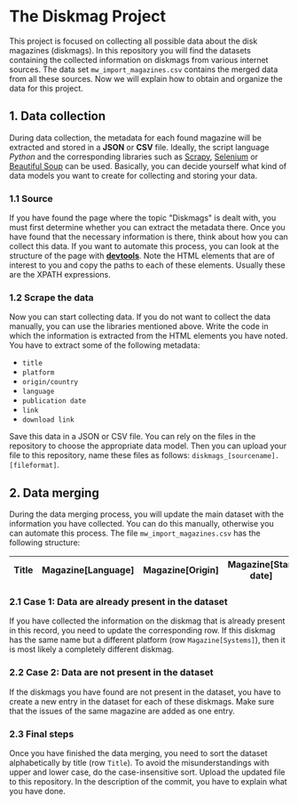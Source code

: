# The Diskmag Project

This project is focused on collecting all possible data about the disk magazines (diskmags).
In this repository you will find the datasets containing the collected information on diskmags from various internet sources. 
The data set `mw_import_magazines.csv` contains the merged data from all these sources. 
Now we will explain how to obtain and organize the data for this project.

## 1. Data collection

During data collection, the metadata for each found magazine will be extracted and stored in 
a **JSON** or **CSV** file.
Ideally, the script language *Python* and the corresponding libraries such as 
[Scrapy](https://scrapy.org/), [Selenium](https://www.selenium.dev/) or [Beautiful Soup](https://beautiful-soup-4.readthedocs.io/en/latest/) can be used.
Basically, you can decide yourself what kind of data models you want to create for 
collecting and storing your data.

### 1.1 Source

If you have found the page where the topic "Diskmags" is dealt with, you must first 
determine whether you can extract the metadata there.
Once you have found that the necessary information is there, think about how you 
can collect this data. If you want to automate this process, you can look at the structure 
of the page with **[devtools](https://en.wikipedia.org/wiki/Web_development_tools)**.
Note the HTML elements that are of interest to you and copy the paths to each of these elements. 
Usually these are the XPATH expressions.

### 1.2 Scrape the data

Now you can start collecting data. If you do not want to collect the data manually, you can use the libraries 
mentioned above. Write the code in which the information is extracted from the HTML elements you have 
noted. You have to extract some of the following metadata:
* `title`
* `platform`
* `origin/country`
* `language`
* `publication date`
* `link`
* `download link`

Save this data in a JSON or CSV file. You can rely on the files in the repository to choose 
the appropriate data model. Then you can upload your file to this repository, 
name these files as follows: `diskmags_[sourcename].[fileformat]`.

## 2. Data merging

During the data merging process, you will update the main dataset with the information 
you have collected. You can do this manually, otherwise you can automate this process.
The file `mw_import_magazines.csv` has the following structure:

| Title | Magazine[Language] | Magazine[Origin] | Magazine[Start date] | Magazine[End date]  | Magazine[Systems] | Magazine[Issues] |
|-------|--------------------|------------------|----------------------|---------------------|-------------------|------------------|

### 2.1 Case 1: Data are already present in the dataset

If you have collected the information on the diskmag that is already present in this record, 
you need to update the corresponding row. If this diskmag has the same name but a different 
platform (row `Magazine[Systems]`), then it is most likely a completely different diskmag.

### 2.2 Case 2: Data are not present in the dataset

If the diskmags you have found are not present in the dataset, you have to  create a new entry in the 
dataset for each of these diskmags. Make sure that the issues of the same magazine are added as one entry. 

### 2.3 Final steps

Once you have finished the data merging, you need to sort the dataset alphabetically by title (row `Title`). 
To avoid the misunderstandings with upper and lower case, do the case-insensitive sort.
Upload the updated file to this repository. In the description of the commit, you have to explain what you have done.
